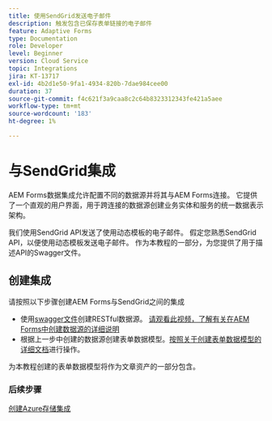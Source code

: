 ```yaml
---
title: 使用SendGrid发送电子邮件
description: 触发包含已保存表单链接的电子邮件
feature: Adaptive Forms
type: Documentation
role: Developer
level: Beginner
version: Cloud Service
topic: Integrations
jira: KT-13717
exl-id: 4b2d1e50-9fa1-4934-820b-7dae984cee00
duration: 37
source-git-commit: f4c621f3a9caa8c2c64b8323312343fe421a5aee
workflow-type: tm+mt
source-wordcount: '183'
ht-degree: 1%

---
```


# 与SendGrid集成

AEM Forms数据集成允许配置不同的数据源并将其与AEM Forms连接。 它提供了一个直观的用户界面，用于跨连接的数据源创建业务实体和服务的统一数据表示架构。

我们使用SendGrid API发送了使用动态模板的电子邮件。 假定您熟悉SendGrid API，以便使用动态模板发送电子邮件。 作为本教程的一部分，为您提供了用于描述API的Swagger文件。

## 创建集成

请按照以下步骤创建AEM Forms与SendGrid之间的集成

* 使用[swagger文件](./assets/SendGridWithDynamicTemplate.yaml)创建RESTful数据源。 [请观看此视频，了解有关在AEM Forms中创建数据源的详细说明](https://experienceleague.adobe.com/docs/experience-manager-learn/forms/ic-web-channel-tutorial/parttwo.html)
* 根据上一步中创建的数据源创建表单数据模型。[按照关于创建表单数据模型的详细文档](https://experienceleague.adobe.com/docs/experience-manager-cloud-service/content/forms/integrate/use-form-data-model/create-form-data-models.html)进行操作。

为本教程创建的表单数据模型将作为文章资产的一部分包含。

### 后续步骤

[创建Azure存储集成](./create-fdm.md)
